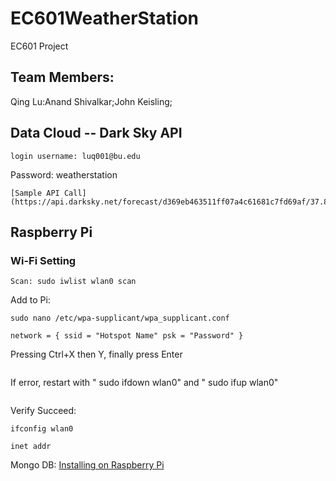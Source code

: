 # EC601WeatherStation
EC601 Project
## Team Members: 
Qing Lu:Anand Shivalkar;John Keisling;

## Data Cloud -- Dark Sky API
```
login username: luq001@bu.edu
```
Password: weatherstation
```
[Sample API Call](https://api.darksky.net/forecast/d369eb463511ff07a4c61681c7fd69af/37.8267,-122.4233)
```

## Raspberry Pi
### Wi-Fi Setting
```
Scan: sudo iwlist wlan0 scan
```
Add to Pi: 
```
sudo nano /etc/wpa-supplicant/wpa_supplicant.conf 
```
```
network = { ssid = "Hotspot Name" psk = "Password" }
```
Pressing Ctrl+X then Y, finally press Enter
```
```
If error, restart with " sudo ifdown wlan0" and " sudo ifup wlan0" 
```
```
Verify Succeed:
```
ifconfig wlan0 
```
```
inet addr 
```
Mongo DB: [Installing on Raspberry Pi](https://docs.mongodb.com/manual/tutorial/install-mongodb-enterprise-on-ubuntu/?_ga=1.185082272.826439590.1477339556)
```




